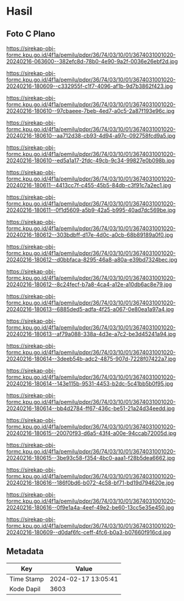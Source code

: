 # Hasil

## Foto C Plano

https://sirekap-obj-formc.kpu.go.id/4f1a/pemilu/pdpr/36/74/03/10/01/3674031001020-20240216-063600--382efc8d-78b0-4e90-9a2f-0036e26ebf2d.jpg

https://sirekap-obj-formc.kpu.go.id/4f1a/pemilu/pdpr/36/74/03/10/01/3674031001020-20240216-180609--c332955f-c1f7-4096-af1b-9d7b3862f423.jpg

https://sirekap-obj-formc.kpu.go.id/4f1a/pemilu/pdpr/36/74/03/10/01/3674031001020-20240216-180610--97cbaeee-7beb-4ed7-a0c5-2a87f193e96c.jpg

https://sirekap-obj-formc.kpu.go.id/4f1a/pemilu/pdpr/36/74/03/10/01/3674031001020-20240216-180610--aa712d38-cb93-4d94-a97c-092758fcd9a5.jpg

https://sirekap-obj-formc.kpu.go.id/4f1a/pemilu/pdpr/36/74/03/10/01/3674031001020-20240216-180610--ed5a1a17-2fdc-49cb-9c34-99827e0b098b.jpg

https://sirekap-obj-formc.kpu.go.id/4f1a/pemilu/pdpr/36/74/03/10/01/3674031001020-20240216-180611--4413cc7f-c455-45b5-84db-c3f91c7a2ec1.jpg

https://sirekap-obj-formc.kpu.go.id/4f1a/pemilu/pdpr/36/74/03/10/01/3674031001020-20240216-180611--0f1d5609-a5b9-42a5-b995-40ad7dc569be.jpg

https://sirekap-obj-formc.kpu.go.id/4f1a/pemilu/pdpr/36/74/03/10/01/3674031001020-20240216-180612--303bdbff-d17e-4d0c-a0cb-68b89189a0f0.jpg

https://sirekap-obj-formc.kpu.go.id/4f1a/pemilu/pdpr/36/74/03/10/01/3674031001020-20240216-180612--d0bbfaca-8295-46a8-a80a-e39bd7324bec.jpg

https://sirekap-obj-formc.kpu.go.id/4f1a/pemilu/pdpr/36/74/03/10/01/3674031001020-20240216-180612--8c24fecf-b7a8-4ca4-a12e-a10db6ac8e79.jpg

https://sirekap-obj-formc.kpu.go.id/4f1a/pemilu/pdpr/36/74/03/10/01/3674031001020-20240216-180613--6885ded5-adfa-4f25-a067-0e80ea1a97a4.jpg

https://sirekap-obj-formc.kpu.go.id/4f1a/pemilu/pdpr/36/74/03/10/01/3674031001020-20240216-180613--af79a088-338a-4d3e-a7c2-be3d45241a94.jpg

https://sirekap-obj-formc.kpu.go.id/4f1a/pemilu/pdpr/36/74/03/10/01/3674031001020-20240216-180614--3deeb54b-adc2-4875-907d-7228f07422a7.jpg

https://sirekap-obj-formc.kpu.go.id/4f1a/pemilu/pdpr/36/74/03/10/01/3674031001020-20240216-180614--143e115b-9531-4453-b2dc-5c41bb5b0f95.jpg

https://sirekap-obj-formc.kpu.go.id/4f1a/pemilu/pdpr/36/74/03/10/01/3674031001020-20240216-180614--bb4d2784-ff67-436c-be51-21a24d34eedd.jpg

https://sirekap-obj-formc.kpu.go.id/4f1a/pemilu/pdpr/36/74/03/10/01/3674031001020-20240216-180615--20070f93-d6a5-43f4-a00e-94ccab72005d.jpg

https://sirekap-obj-formc.kpu.go.id/4f1a/pemilu/pdpr/36/74/03/10/01/3674031001020-20240216-180615--3be93c58-f354-4bc0-aaa1-f28b5dea6662.jpg

https://sirekap-obj-formc.kpu.go.id/4f1a/pemilu/pdpr/36/74/03/10/01/3674031001020-20240216-180616--186f0bd6-b072-4c58-bf71-bd19d794620e.jpg

https://sirekap-obj-formc.kpu.go.id/4f1a/pemilu/pdpr/36/74/03/10/01/3674031001020-20240216-180616--0f9e1a4a-4eef-49e2-be60-13cc5e35e450.jpg

https://sirekap-obj-formc.kpu.go.id/4f1a/pemilu/pdpr/36/74/03/10/01/3674031001020-20240216-180609--d0daf6fc-ceff-4fc6-b0a3-b07660f916cd.jpg


## Metadata

| Key        | Value               |
| ---------- | ------------------- |
| Time Stamp | 2024-02-17 13:05:41 |
| Kode Dapil | 3603                |



